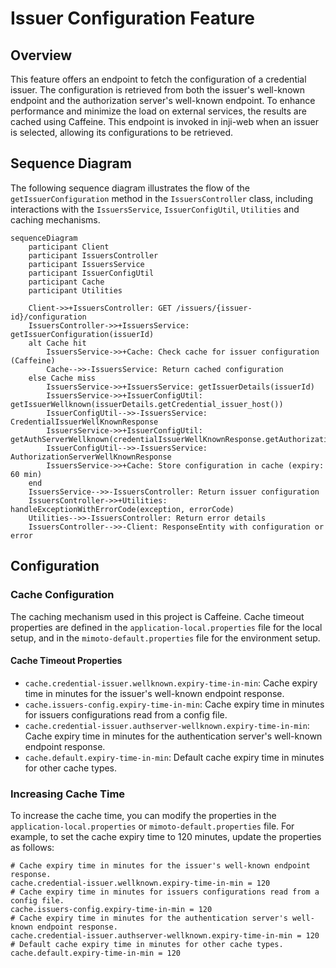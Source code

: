 # Issuer Configuration Feature

## Overview

This feature offers an endpoint to fetch the configuration of a credential issuer. 
The configuration is retrieved from both the issuer's well-known endpoint and the authorization server's well-known
endpoint. To enhance performance and minimize the load on external services, the results are cached using Caffeine.
This endpoint is invoked in inji-web when an issuer is selected, allowing its configurations to be retrieved.

## Sequence Diagram

The following sequence diagram illustrates the flow of the `getIssuerConfiguration` method in the `IssuersController` class,
including interactions with the `IssuersService`, `IssuerConfigUtil`, `Utilities` and caching mechanisms.

```mermaid
sequenceDiagram
    participant Client
    participant IssuersController
    participant IssuersService
    participant IssuerConfigUtil
    participant Cache
    participant Utilities

    Client->>+IssuersController: GET /issuers/{issuer-id}/configuration
    IssuersController->>+IssuersService: getIssuerConfiguration(issuerId)
    alt Cache hit
        IssuersService->>+Cache: Check cache for issuer configuration (Caffeine)
        Cache-->>-IssuersService: Return cached configuration
    else Cache miss
        IssuersService->>+IssuersService: getIssuerDetails(issuerId)
        IssuersService->>+IssuerConfigUtil: getIssuerWellknown(issuerDetails.getCredential_issuer_host())
        IssuerConfigUtil-->>-IssuersService: CredentialIssuerWellKnownResponse
        IssuersService->>+IssuerConfigUtil: getAuthServerWellknown(credentialIssuerWellKnownResponse.getAuthorizationServers().get(0))
        IssuerConfigUtil-->>-IssuersService: AuthorizationServerWellKnownResponse
        IssuersService->>+Cache: Store configuration in cache (expiry: 60 min)
    end
    IssuersService-->>-IssuersController: Return issuer configuration
    IssuersController->>+Utilities: handleExceptionWithErrorCode(exception, errorCode)
    Utilities-->>-IssuersController: Return error details
    IssuersController-->>-Client: ResponseEntity with configuration or error
```

## Configuration

### Cache Configuration

The caching mechanism used in this project is Caffeine. Cache timeout properties are defined in the
`application-local.properties` file for the local setup, and in the `mimoto-default.properties` file for the environment setup.

#### Cache Timeout Properties

- `cache.credential-issuer.wellknown.expiry-time-in-min`: Cache expiry time in minutes for the issuer's well-known endpoint response.
- `cache.issuers-config.expiry-time-in-min`: Cache expiry time in minutes for issuers configurations read from a config file.
- `cache.credential-issuer.authserver-wellknown.expiry-time-in-min`: Cache expiry time in minutes for the authentication server's well-known endpoint response.
- `cache.default.expiry-time-in-min`: Default cache expiry time in minutes for other cache types.

### Increasing Cache Time

To increase the cache time, you can modify the properties in the `application-local.properties` or
`mimoto-default.properties` file. For example, to set the cache expiry time to 120 minutes, update the properties as follows:

```properties
# Cache expiry time in minutes for the issuer's well-known endpoint response.
cache.credential-issuer.wellknown.expiry-time-in-min = 120
# Cache expiry time in minutes for issuers configurations read from a config file.
cache.issuers-config.expiry-time-in-min = 120
# Cache expiry time in minutes for the authentication server's well-known endpoint response.
cache.credential-issuer.authserver-wellknown.expiry-time-in-min = 120
# Default cache expiry time in minutes for other cache types.
cache.default.expiry-time-in-min = 120
```